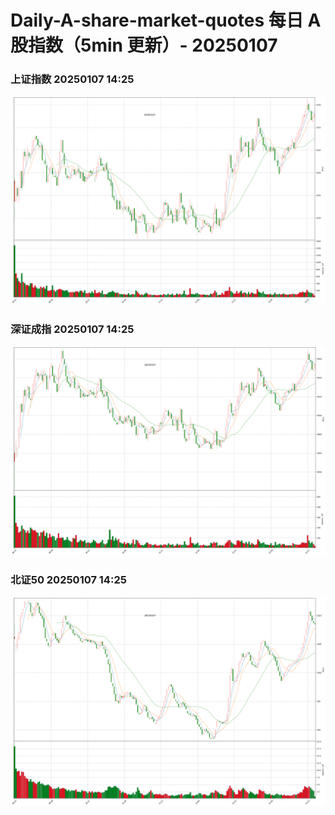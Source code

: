 
# Daily-A-share-market-quotes 每日 A 股指数（5min 更新）- 20250107

### 上证指数 20250107 14:25
![](./fig/2025/1/20250107-sh000001.png)

### 深证成指 20250107 14:25
![](./fig/2025/1/20250107-sz399001.png)

### 北证50 20250107 14:25
![](./fig/2025/1/20250107-bj899050.png)
